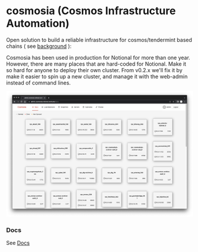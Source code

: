 # cosmosia (Cosmos Infrastructure Automation)

Open solution to build a reliable infrastructure for cosmos/tendermint based chains ( see [background](https://github.com/cosmos/chain-registry/issues/214) ):

Cosmosia has been used in production for Notional for more than one year.
However, there are many places that are hard-coded for Notional. Make it so hard for anyone to deploy their own cluster.
From v0.2.x we'll fix it by make it easier to spin up a new cluster, and manage it with the web-admin instead of command lines.

![web-admin.png](./admin/web/docs/web-admin.png)


### Docs
See [Docs](https://notional-labs.github.io/cosmosia/#/)
